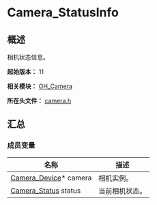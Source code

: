 # Camera_StatusInfo

## 概述

相机状态信息。

**起始版本：** 11

**相关模块：** [OH_Camera](capi-oh-camera.md)

**所在头文件：** [camera.h](capi-camera-h.md)

## 汇总

### 成员变量

| 名称 | 描述 |
| -- | -- |
| [Camera_Device](capi-oh-camera-camera-device.md)* camera | 相机实例。 |
| [Camera_Status](capi-camera-h.md#camera_status) status | 当前相机状态。 |


